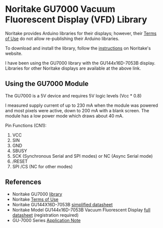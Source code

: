 Noritake GU7000 Vacuum Fluorescent Display (VFD) Library
=============================================================================

Noritake provides Arduino libraries for their displays; however, their [Terms of Use][3] do not allow re-publishing their Arduino libraries.

To download and install the library, follow the [instructions][1] on Noritake's website.

I have been using the GU7000 library with the GU144x16D-7053B display. Libraries for other Noritake displays are available at the above link.


Using the GU7000 Module
-------------------------
The GU7000 is a 5V device and requires 5V logic levels (Vcc * 0.8)

I measured supply current of up to 230 mA when the module was powered and most pixels were active, down to 200 mA with a blank screen. The module has a low power mode which draws about 40 mA.

Pin Functions (CN1):
1. VCC
2. SIN
3. GND
4. SBUSY
5. SCK (Synchronous Serial and SPI modes) or NC (Async Serial mode)
6. /RESET
7. SPI /CS (NC for other modes)

References
----------
+ Noritake GU7000 [library][1]
+ Noritake [Terms of Use][3]
+ Noritake GU144X16D-7053B [simplified datasheet][4]
+ Noritake Model GU144x16D-7053B Vacuum Fluorescent Display [full datasheet][2] (registration required)
+ GU-7000 Series [Application Note][5]


[1]: https://www.noritake-elec.com/support/design-resources/support-guide/arduino-code-library-quick-start-guide
[2]: https://www.noritake-elec.com/user/datasheet?SCID=185&VFDID=152&PSID=5908e690167775b2f6241569268c741e&FMTP=2
[3]: https://www.noritake-elec.com/about/terms-of-use
[4]: https://www.noritake-elec.com/user/download?id=gu144x16d-7053b&category=21
[5]: https://www.noritake-elec.com/support/design-resources/user/download?category=2&id=a-apn200_e21
